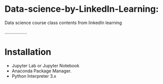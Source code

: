 # Data-science-by-LinkedIn-Learning:

Data science course class contents from linkedIn learning

..................

# Installation
* Jupyter Lab or Jupyter Notebook
* Anaconda Package Manager.
* Python Interpreter 3.x
